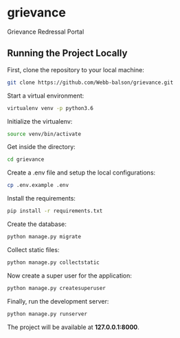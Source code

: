 # grievance
Grievance Redressal Portal


## Running the Project Locally

First, clone the repository to your local machine:

```bash
git clone https://github.com/Webb-balson/grievance.git
```
Start a virtual environment:
```bash
virtualenv venv -p python3.6
```
Initialize the virtualenv:
```bash
source venv/bin/activate
```
Get inside the directory:
```bash
cd grievance
```
Create a .env file and setup the local configurations:
```bash
cp .env.example .env
```
Install the requirements:

```bash
pip install -r requirements.txt
```
Create the database:

```bash
python manage.py migrate
```
Collect static files:
```bash
python manage.py collectstatic
```
Now create a super user for the application:
```bash
python manage.py createsuperuser
```
Finally, run the development server:

```bash
python manage.py runserver
```

The project will be available at **127.0.0.1:8000**.
